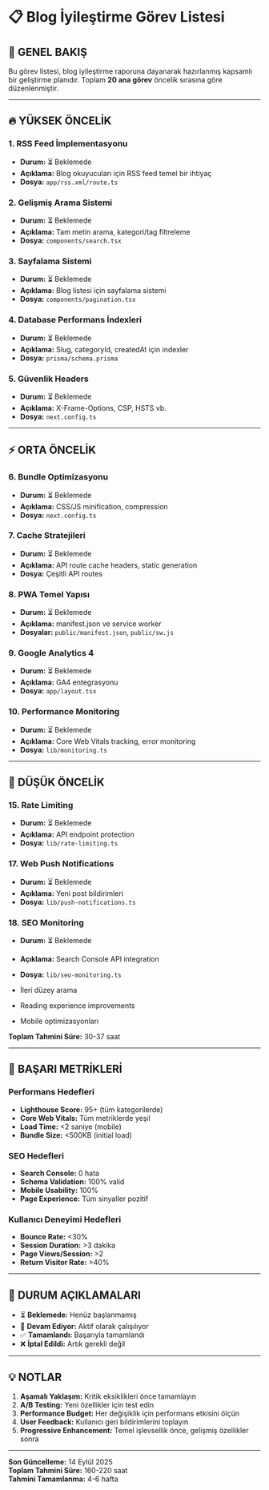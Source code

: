 # 📋 Blog İyileştirme Görev Listesi

## 🎯 GENEL BAKIŞ

Bu görev listesi, blog iyileştirme raporuna dayanarak hazırlanmış kapsamlı bir geliştirme planıdır. Toplam **20 ana görev** öncelik sırasına göre düzenlenmiştir.

---

## 🔥 YÜKSEK ÖNCELİK

### 1. RSS Feed İmplementasyonu
- **Durum:** ⏳ Beklemede
- **Açıklama:** Blog okuyucuları için RSS feed temel bir ihtiyaç
- **Dosya:** `app/rss.xml/route.ts`

### 2. Gelişmiş Arama Sistemi
- **Durum:** ⏳ Beklemede
- **Açıklama:** Tam metin arama, kategori/tag filtreleme
- **Dosya:** `components/search.tsx`

### 3. Sayfalama Sistemi
- **Durum:** ⏳ Beklemede
- **Açıklama:** Blog listesi için sayfalama sistemi
- **Dosya:** `components/pagination.tsx`

### 4. Database Performans İndexleri
- **Durum:** ⏳ Beklemede
- **Açıklama:** Slug, categoryId, createdAt için indexler
- **Dosya:** `prisma/schema.prisma`

### 5. Güvenlik Headers
- **Durum:** ⏳ Beklemede
- **Açıklama:** X-Frame-Options, CSP, HSTS vb.
- **Dosya:** `next.config.ts`

---

## ⚡ ORTA ÖNCELİK

### 6. Bundle Optimizasyonu
- **Durum:** ⏳ Beklemede
- **Açıklama:** CSS/JS minification, compression
- **Dosya:** `next.config.ts`

### 7. Cache Stratejileri
- **Durum:** ⏳ Beklemede
- **Açıklama:** API route cache headers, static generation
- **Dosya:** Çeşitli API routes

### 8. PWA Temel Yapısı
- **Durum:** ⏳ Beklemede
- **Açıklama:** manifest.json ve service worker
- **Dosyalar:** `public/manifest.json`, `public/sw.js`

### 9. Google Analytics 4
- **Durum:** ⏳ Beklemede
- **Açıklama:** GA4 entegrasyonu
- **Dosya:** `app/layout.tsx`

### 10. Performance Monitoring
- **Durum:** ⏳ Beklemede
- **Açıklama:** Core Web Vitals tracking, error monitoring
- **Dosya:** `lib/monitoring.ts`

---

## 🚀 DÜŞÜK ÖNCELİK

### 15. Rate Limiting
- **Durum:** ⏳ Beklemede
- **Açıklama:** API endpoint protection
- **Dosya:** `lib/rate-limiting.ts`

### 17. Web Push Notifications
- **Durum:** ⏳ Beklemede
- **Açıklama:** Yeni post bildirimleri
- **Dosya:** `lib/push-notifications.ts`

### 18. SEO Monitoring
- **Durum:** ⏳ Beklemede
- **Açıklama:** Search Console API integration
- **Dosya:** `lib/seo-monitoring.ts`


- İleri düzey arama
- Reading experience improvements
- Mobile optimizasyonları

**Toplam Tahmini Süre:** 30-37 saat

---

## 🎯 BAŞARI METRİKLERİ

### Performans Hedefleri
- **Lighthouse Score:** 95+ (tüm kategorilerde)
- **Core Web Vitals:** Tüm metriklerde yeşil
- **Load Time:** <2 saniye (mobile)
- **Bundle Size:** <500KB (initial load)

### SEO Hedefleri
- **Search Console:** 0 hata
- **Schema Validation:** 100% valid
- **Mobile Usability:** 100%
- **Page Experience:** Tüm sinyaller pozitif

### Kullanıcı Deneyimi Hedefleri
- **Bounce Rate:** <30%
- **Session Duration:** >3 dakika
- **Page Views/Session:** >2
- **Return Visitor Rate:** >40%

---

## 📝 DURUM AÇIKLAMALARI

- ⏳ **Beklemede:** Henüz başlanmamış
- 🔄 **Devam Ediyor:** Aktif olarak çalışılıyor
- ✅ **Tamamlandı:** Başarıyla tamamlandı
- ❌ **İptal Edildi:** Artık gerekli değil

---

## 💡 NOTLAR

1. **Aşamalı Yaklaşım:** Kritik eksiklikleri önce tamamlayın
2. **A/B Testing:** Yeni özellikler için test edin
3. **Performance Budget:** Her değişiklik için performans etkisini ölçün
4. **User Feedback:** Kullanıcı geri bildirimlerini toplayın
5. **Progressive Enhancement:** Temel işlevsellik önce, gelişmiş özellikler sonra

---

**Son Güncelleme:** 14 Eylül 2025  
**Toplam Tahmini Süre:** 160-220 saat  
**Tahmini Tamamlanma:** 4-6 hafta
